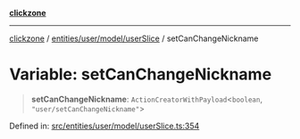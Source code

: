 [**clickzone**](../../../../../README.md)

***

[clickzone](../../../../../README.md) / [entities/user/model/userSlice](../README.md) / setCanChangeNickname

# Variable: setCanChangeNickname

> **setCanChangeNickname**: `ActionCreatorWithPayload`\<`boolean`, `"user/setCanChangeNickname"`\>

Defined in: [src/entities/user/model/userSlice.ts:354](https://github.com/MaximBri/ClickZone/blob/20f3f0d061a7c50a96ed5bba64acbc325a456072/client/src/entities/user/model/userSlice.ts#L354)
